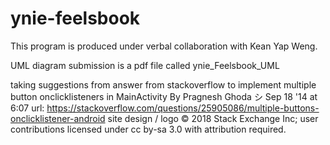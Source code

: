# ynie-feelsbook

This program is produced under verbal collaboration with Kean Yap Weng.

UML diagram submission is a pdf file called ynie_Feelsbook_UML

taking suggestions from answer from stackoverflow to implement multiple button onclicklisteners in MainActivity
    By Pragnesh Ghoda シ
    Sep 18 '14 at 6:07
    url: https://stackoverflow.com/questions/25905086/multiple-buttons-onclicklistener-android
    site design / logo © 2018 Stack Exchange Inc; user contributions licensed under cc by-sa 3.0 with attribution required.
    

    
